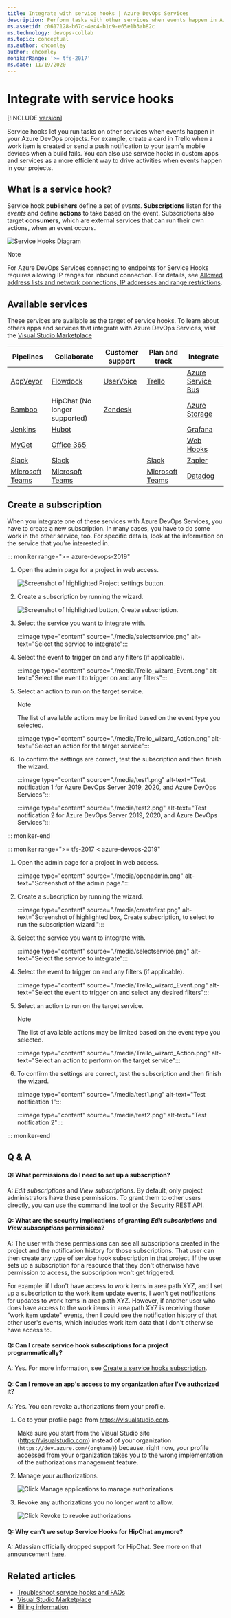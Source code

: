 ```yaml
---
title: Integrate with service hooks | Azure DevOps Services
description: Perform tasks with other services when events happen in Azure DevOps Services projects
ms.assetid: c0617128-b67c-4ec4-b1c9-e65e1b3ab82c
ms.technology: devops-collab
ms.topic: conceptual
ms.author: chcomley
author: chcomley
monikerRange: '>= tfs-2017'
ms.date: 11/19/2020
---
```


# Integrate with service hooks

[!INCLUDE [version](../includes/version-tfs-2017-through-vsts.md)]

Service hooks let you run tasks on other services when events happen in your Azure DevOps 
projects. For example, create a card in Trello when a work item is created 
or send a push notification to your team's mobile devices when a build fails. You can also use service hooks in custom apps and services as a more efficient way to drive activities when events happen in your projects.

## What is a service hook?

Service hook **publishers** define a set of *events*. **Subscriptions** listen for the *events* and 
define **actions** to take based on the event. 
Subscriptions also target **consumers**, which are external services that can run their own actions, 
when an event occurs.

![Service Hooks Diagram](./media/service-hooks.png)

> [!NOTE]
> For Azure DevOps Services connecting to endpoints for Service Hooks requires allowing IP ranges for inbound connection. For details, see [Allowed address lists and network connections, IP addresses and range restrictions](../organizations/security/allow-list-ip-url.md#range-restrictions).


## Available services

These services are available as the target of service hooks. To learn about others apps and services that 
integrate with Azure DevOps Services, visit the [Visual Studio Marketplace](https://marketplace.visualstudio.com/#AzureDevOpsServices)

Pipelines                  |  Collaborate 	                    | Customer support	                    | Plan and track 	             | Integrate
-------------------		           |  -------------	                    | ----------------		                | ---------		                 | -------
[AppVeyor](https://www.appveyor.com/docs/) | [Flowdock](https://www.flowdock.com/api/integration-getting-started) | [UserVoice](https://feedback.uservoice.com/knowledgebase/articles/363410-vsts-azure-devops-integration)  | [Trello](./services/trello.md) | [Azure Service Bus](../pipelines/tasks/utility/publish-to-azure-service-bus.md)
[Bamboo](https://confluence.atlassian.com/bamboo/enabling-webhooks-946626050.html)	   |	HipChat (No longer supported)	|	[Zendesk](https://support.zendesk.com/hc/articles/204890268-Creating-webhooks-with-the-HTTP-target) 		|  |	[Azure Storage](/azure/azure-functions/functions-integrate-storage-queue-output-binding)
[Jenkins](./services/jenkins.md)   |	[Hubot](https://hubot.github.com/docs/)	|											|			|	[Grafana](./services/grafana.md) |
[MyGet](https://docs.myget.org/docs/reference/webhooks)	   |	[Office 365](/office/office-365-management-api/office-365-management-activity-api-reference#start-a-subscription)	|											|			|	[Web Hooks](./services/webhooks.md) |
[Slack](./services/slack.md)	   |[Slack](./services/slack.md)	|	|	[Slack](./services/slack.md)	| [Zapier](https://zapier.com/apps/webhook/integrations) 
| [Microsoft Teams](./services/teams.md) | [Microsoft Teams](./services/teams.md) |   |[Microsoft Teams](./services/teams.md) | [Datadog](./services/datadog.md)  

## Create a subscription

When you integrate one of these services with Azure DevOps Services, 
you have to create a new subscription. In many cases, 
you have to do some work in the other service, too. For specific details, 
look at the information on the service that you're interested in.

::: moniker range=">= azure-devops-2019"

1.	Open the admin page for a project in web access.
    
    <img alt="Screenshot of highlighted Project settings button." src="./media/devops-service-hooks.png" />

2. 	Create a subscription by running the wizard.

    ![Screenshot of highlighted button, Create subscription.](./media/devops-create-subscription.png)
 
3.	Select the service you want to integrate with.

    :::image type="content" source="./media/selectservice.png" alt-text="Select the service to integrate":::   
 
4.	Select the event to trigger on and any filters (if applicable).

    :::image type="content" source="./media/Trello_wizard_Event.png" alt-text="Select the event to trigger on and any filters":::  
 
5.	Select an action to run on the target service. 

	> [!NOTE]
    > The list of available actions may be limited based on the event type you selected. 

    :::image type="content" source="./media/Trello_wizard_Action.png" alt-text="Select an action for the target service":::  

6.	To confirm the settings are correct, test the subscription and then finish the wizard.

    :::image type="content" source="./media/test1.png" alt-text="Test notification 1 for Azure DevOps Server 2019, 2020, and Azure DevOps Services":::  
	
    :::image type="content" source="./media/test2.png" alt-text="Test notification 2 for Azure DevOps Server 2019, 2020, and Azure DevOps Services":::  
 
::: moniker-end

::: moniker range=">= tfs-2017 < azure-devops-2019"

1.	Open the admin page for a project in web access.

    :::image type="content" source="./media/openadmin.png" alt-text="Screenshot of the admin page."::: 

2. 	Create a subscription by running the wizard.

    :::image type="content" source="./media/createfirst.png" alt-text="Screenshot of highlighted box, Create subscription, to select to run the subscription wizard."::: 
 
3.	Select the service you want to integrate with.

    :::image type="content" source="./media/selectservice.png" alt-text="Select the service to integrate":::  
 
4.	Select the event to trigger on and any filters (if applicable).

    :::image type="content" source="./media/Trello_wizard_Event.png" alt-text="Select the event to trigger on and select any desired filters":::  
 
5.	Select an action to run on the target service. 

	> [!NOTE]
    > The list of available actions may be limited based on the event type you selected. 

    :::image type="content" source="./media/Trello_wizard_Action.png" alt-text="Select an action to perform on the target service":::  

6.	To confirm the settings are correct, test the subscription and then finish the wizard.

    :::image type="content" source="./media/test1.png" alt-text="Test notification 1":::  
	
    :::image type="content" source="./media/test2.png" alt-text="Test notification 2":::  
 
::: moniker-end

## Q & A

<!-- BEGINSECTION class="md-qanda" -->

<a id="subscription-permissions" /> 

#### Q: What permissions do I need to set up a subscription?

A: *Edit subscriptions* and *View subscriptions*. By default, only project administrators 
have these permissions. To grant them to other users directly, you can use the [command line tool](../organizations/security/manage-tokens-namespaces.md) or the [Security](/rest/api/azure/devops/security/) REST API. 

#### Q: What are the security implications of granting *Edit subscriptions* and *View subscriptions* permissions?

A: The user with these permissions can see all subscriptions created in the 
project and the notification history for those subscriptions. That user can then 
create any type of service hook subscription in that project. If the user sets up a 
subscription for a resource that they don't otherwise have permission to access, the 
subscription won't get triggered. 

For example: if I don't have access to work items in area path XYZ, and I set up a 
subscription to the work item update events, I won't get notifications for updates 
to work items in area path XYZ. However, if another user who does have access to the work 
items in area path XYZ is receiving those "work item update" events, then I could see the 
notification history of that other user's events, which includes work item data that I 
don't otherwise have access to.

#### Q: Can I create service hook subscriptions for a project programmatically?

A: Yes. For more information, see [Create a service hooks subscription](create-subscription.md).

#### Q: Can I remove an app's access to my organization after I've authorized it?

A: Yes. You can revoke authorizations from your profile.

1. 	Go to your profile page from https://visualstudio.com. 

	Make sure you start from the Visual Studio site (https://visualstudio.com) 
	instead of your organization (```https://dev.azure.com/{orgName}```) because, right now, 
	your profile accessed from your organization takes you to the wrong implementation 
	of the authorizations management feature.

2.	Manage your authorizations.
	
	<img alt="Click Manage applications to manage authorizations" src="./media/Profile-manage-applications.png" />	
	
3.	Revoke any authorizations you no longer want to allow.

	<img alt="Click Revoke to revoke authorizations" src="./media/authorizations.png" />
	
#### Q: Why can't we setup Service Hooks for HipChat anymore?

A: Atlassian officially dropped support for HipChat. See more on that announcement [here](https://www.atlassian.com/partnerships/slack/faq#faq-3ccc5a61-711b-4ef2-9ca2-3a34b2ec143b).


<!-- ENDSECTION -->



## Related articles

* [Troubleshoot service hooks and FAQs](troubleshoot.md)
* [Visual Studio Marketplace](https://marketplace.visualstudio.com/azuredevops)
* [Billing information](../organizations/billing/overview.md)